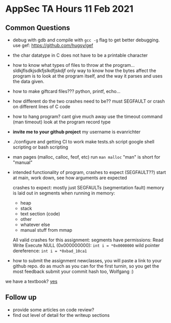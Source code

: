 # AppSec TA Hours 11 Feb 2021

## Common Questions

* debug with gdb and compile with `gcc -g` flag to get better debugging. use
  gef: https://github.com/hugsy/gef
* the char datatype in C does not have to be a printable character
* how to know what types of files to throw at the program...
  sldkjflsdkjsdkfjslkdfjskdjf
  only way to know how the bytes affect the program is to look at the program
  itself, and the way it parses and uses the data given.

* how to make giftcard files???
  python, printf, echo...

* how different do the two crashes need to be??
  must SEGFAULT or crash on different lines of C code

* how to hang program?
  cant give much away
  use the timeout command (man timeout)
  look at the program record type

* **invite me to your github project**
  my username is evanrichter

* ./configure and getting CI to work
  make tests.sh script
  google shell scripting or bash scripting

* man pages (malloc, calloc, feof, etc)
  run `man malloc`
  "man" is short for "manual"

* intended functionality of program, crashes to expect (SEGFAULT??)
  start at main, work down, see how arguments are expected
  
  crashes to expect: mostly just SEGFAULTs (segmentation fault)
  memory is laid out in segments when running in memory:
  - heap
  - stack
  - text section (code)
  - other
  - whatever else
  - manual stuff from mmap

  All valid crashes for this assignment:
  segments have permissions: Read Write Execute
  NULL (0x000000000):  `int i = *0x0000000`
  wild pointer dereference: `int i = *0xbad_10ca1`

* how to submit the assignment
  newclasses, you will paste a link to your github repo.
  do as much as you can for the first turnin, so you get the most feedback
  submit your commit hash too, Wolfgang :)

we have a textbook?
[yes](https://bobcat.library.nyu.edu/primo-explore/fulldisplay?docid=COURSES000344691&context=L&vid=NYU&lang=en_US&search_scope=all&adaptor=Local%20Search%20Engine&tab=all&query=any,contains,The%20Art%20of%20Software%20Security%20Assessment:%20Identifying%20and%20Preventing%20Software%20Vulnerabilities%20&sortby=rank&mode=basic)


## Follow up

* provide some articles on code review?
* find out level of detail for the writeup sections




